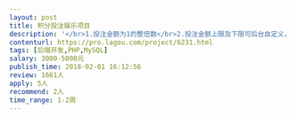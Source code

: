 ```yaml
---                
layout: post       
title: 积分投注娱乐项目           
description: '</br>1.投注金额为1的整倍数</br>2.投注金额上限及下限可后台自定义，最低1，最高100000。</br>3.投注奖项为6个，奖项为：金鸡、银鸡...（奖项自定义，奖项赔率自定义）</br>4.投注奖项6，可压付1到6任意奖项，例如：金鸡、大金鸡、小金鸡、银鸡、大银鸡、小银鸡，也可以全压。</br>5.投注每5分钟开一次奖，例如18.00开一次奖， 18.05开一次奖 。后台可将“5分钟” 修改为其他任意值。</br>6.投注结束时间为开奖前10秒，例如18.00开一次奖，投注结束时间为17.59.50. 后台可将“10秒”修改为其他任意值。</br>7.后台开奖方式可选：自动开奖，手工开奖。</br>8.后台自动开奖方式如下：</br>           </br>奖项名称	金鸡1.97	银鸡 1.97</br>	大金鸡 3.94	小金鸡 3.94	大银鸡 3.94	小银鸡 3.94</br>押注	2	2</br>	2	2	2	2</br>	2	2</br>	2	2	2	2</br>赔付	3.94	3.94</br>	7.88	7.88	7.88	7.88</br>	3.94	3.94</br>	7.88	7.88	7.88	7.88</br>压付总金额	24</br>赔付选择	单项奖项赔付总金额最小值</br>中奖规则	押注：可单押可多押可全押，每个奖项都可自由投注</br>	出奖：从大小金鸡和大小银鸡里面四选一</br>	压金鸡，开大小金鸡都中奖	压银鸡，大小银鸡都中奖</br></br></br></br></br>	奖项显示</br>实时开奖记录	金鸡（1.97）	银鸡（1.97)</br>2018/1.31.0001期 金鸡 	大金鸡(3.94）	大银鸡（3.94）</br>2018/1.31.0002期 金鸡 	小金鸡（3.94）	小银鸡（3.94）</br>2018/1.31.0003期 金鸡 	压付显示</br>2018/1.31.0004期 金鸡 	金鸡 压50	银鸡 压</br>	大金鸡 压	大银鸡 压</br>	小金鸡 压	小银鸡 压</br>	确定压付</br>		</br>所有开奖记录	积分提现	我的记录</br>首页	积分充值	我</br>'     
contenturl: https://pro.lagou.com/project/6231.html      
tags: [后端开发,PHP,MySQL]            
salary: 3000-5000元          
publish_time: 2018-02-01 16:12:56         
review: 1661人                   
apply: 5人                   
recommend: 2人                   
time_range: 1-2周              
---                 
```

